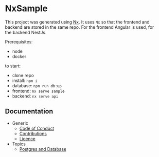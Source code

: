 # NxSample

This project was generated using [Nx](https://nx.dev). It uses `Nx` so that the frontend and backend are stored in the same repo. For the frontend Angular is used, for the backend NestJs.

Prerequisites:

- node
- docker

to start:

- clone repo
- install: `npm i`
- database: `npm run db:up`
- frontend: `nx serve sample`
- backend: `nx serve api`

## Documentation

- Generic
  - [Code of Conduct](CODE_OF_CONDUCT.md)
  - [Contributions](CONTRIBUTIONS.md)
  - [Licence](LICENCE.md)
- Topics
  - [Postgres and Database](docs/db/README.md)
